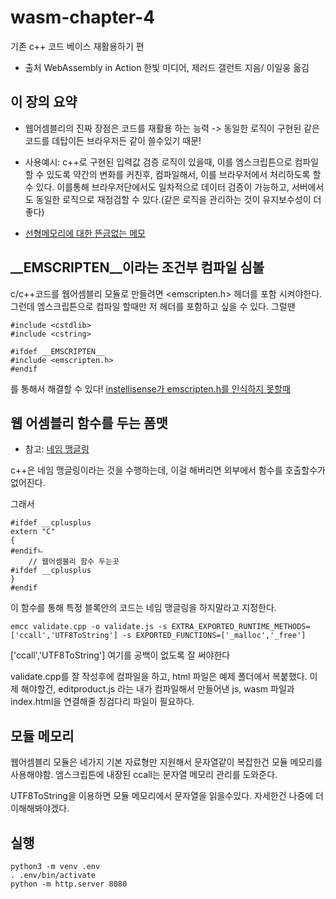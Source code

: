 # wasm-chapter-4
기존 c++ 코드 베이스 재활용하기 편
- 출처 WebAssembly in Action 한빛 미디어, 제러드 갤런트 지음/ 이일웅 옮김

## 이 장의 요약
- 웹어셈블리의 진짜 장점은 코드를 재활용 하는 능력 -> 동일한 로직이 구현된 같은 코드를 데탑이든 브라우저든 같이 쓸수있기 때문!

- 사용예시: c++로 구현된 입력값 검증 로직이 있을때, 이를 엠스크립튼으로 컴파일 할 수 있도록 약간의 변화를 커친후, 컴파일해서, 이를 브라우저에서 처리하도록 할 수 있다. 이를통해 브라우저단에서도 일차적으로 데이터 검증이 가능하고, 서버에서도 동일한 로직으로 재점검할 수 있다.(같은 로직을 관리하는 것이 유지보수성이 더 좋다)

- [선형메모리에 대한 뜬금없는 메모](https://engineering.huiseoul.com/%EC%9E%90%EB%B0%94%EC%8A%A4%ED%81%AC%EB%A6%BD%ED%8A%B8%EB%8A%94-%EC%96%B4%EB%96%BB%EA%B2%8C-%EC%9E%91%EB%8F%99%ED%95%98%EB%8A%94%EA%B0%80-%EC%9B%B9%EC%96%B4%EC%85%88%EB%B8%94%EB%A6%AC%EC%99%80%EC%9D%98-%EB%B9%84%EA%B5%90-%EC%96%B8%EC%A0%9C-%EC%9B%B9%EC%96%B4%EC%85%88%EB%B8%94%EB%A6%AC%EB%A5%BC-%EC%82%AC%EC%9A%A9%ED%95%98%EB%8A%94-%EA%B2%8C-%EC%A2%8B%EC%9D%80%EA%B0%80-cf48a576ca3)

## __EMSCRIPTEN__이라는 조건부 컴파일 심볼

c/c++코드를 웹어셈블리 모듈로 만들려면 <emscripten.h> 헤더를 포함 시켜야한다. 그런데 엠스크립튼으로 컴파일 할때만 저 헤더를 포함하고 싶을 수 있다. 
그럴땐

```
#include <cstdlib>
#include <cstring>

#ifdef __EMSCRIPTEN__
#include <emscripten.h>
#endif
```

를 통해서 해결할 수 있다! [instellisense가 emscripten.h를 인식하지 못할때](https://mytutorials.tistory.com/179)

## 웹 어셈블리 함수를 두는 폼맷
* 참고: [네임 맹글링](https://5kyc1ad.tistory.com/343)

c++은 네임 맹글링이라는 것을 수행하는데, 이걸 해버리면 외부에서 함수를 호출할수가 없어진다. 

그래서 

```
#ifdef __cplusplus
extern "C"
{
#endifㄴ
    // 웹어셈블리 함수 두는곳
#ifdef __cplusplus
}
#endif
```

이 함수를 통해 특정 블록안의 코드는 네임 맹글링을 하지말라고 지정한다. 

`emcc validate.cpp -o validate.js -s EXTRA_EXPORTED_RUNTIME_METHODS=['ccall','UTF8ToString'] -s EXPORTED_FUNCTIONS=['_malloc','_free']`

['ccall','UTF8ToString'] 여기를 공백이 없도록 잘 써야한다

validate.cpp를 잘 작성후에 컴파일을 하고, html 파일은 예제 폴더에서 복붙했다. 
이제 해야할건, editproduct.js 라는 내가 컴파일해서 만들어낸 js, wasm 파일과 index.html을 연결해줄 징검다리 파일이 필요하다. 

## 모듈 메모리
웹어셈블리 모듈은 네가지 기본 자료형만 지원해서 문자열같이 복잡한건 모듈 메모리를 사용해야함. 엠스크립튼에 내장된 ccall는 문자열 메모리 관리를 도와준다. 

UTF8ToString을 이용하면 모듈 메모리에서 문자열을 읽을수있다. 
자세한건 나중에 더 이해해봐야겠다. 


## 실행
```
python3 -m venv .env
. .env/bin/activate
python -m http.server 8080
```


